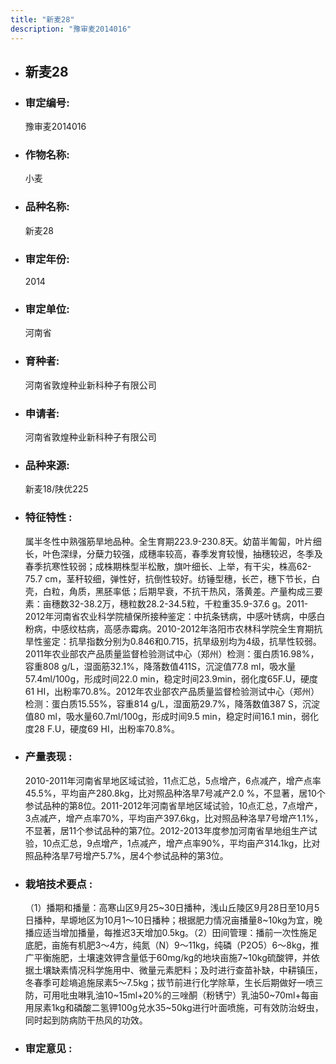 ```yaml
---
title: "新麦28"
description: "豫审麦2014016"
---
```

* ## 新麦28
* ###  审定编号:  
   豫审麦2014016

*  ### 作物名称:  
   小麦

*   ###  品种名称: 
    新麦28

*   ### 审定年份: 
    2014

*   ### 审定单位:  
    河南省

*   ### 育种者:  
    河南省敦煌种业新科种子有限公司

*   ### 申请者:  
    河南省敦煌种业新科种子有限公司

*   ### 品种来源:  
    新麦18/陕优225


*   ### 特征特性 : 
    属半冬性中熟强筋旱地品种。全生育期223.9-230.8天。幼苗半匍匐，叶片细长，叶色深绿，分蘖力较强，成穗率较高，春季发育较慢，抽穗较迟，冬季及春季抗寒性较弱；成株期株型半松散，旗叶细长、上举，有干尖，株高62-75.7 cm，茎秆较细，弹性好，抗倒性较好。纺锤型穗，长芒，穗下节长，白壳，白粒，角质，黑胚率低；后期早衰，不抗干热风，落黄差。产量构成三要素：亩穗数32-38.2万，穗粒数28.2-34.5粒，千粒重35.9-37.6 g。2011-2012年河南省农业科学院植保所接种鉴定：中抗条锈病，中感叶锈病，中感白粉病，中感纹枯病，高感赤霉病。2010-2012年洛阳市农林科学院全生育期抗旱性鉴定：抗旱指数分别为0.846和0.715，抗旱级别均为4级，抗旱性较弱。2011年农业部农产品质量监督检验测试中心（郑州）检测：蛋白质16.98%，容重808 g/L，湿面筋32.1%，降落数值411S，沉淀值77.8 ml，吸水量57.4ml/100g，形成时间22.0 min，稳定时间23.9min，弱化度65F.U，硬度61 HI，出粉率70.8%。2012年农业部农产品质量监督检验测试中心（郑州）检测：蛋白质15.55%，容重814 g/L，湿面筋29.7%，降落数值387 S，沉淀值80 ml，吸水量60.7ml/100g，形成时间9.5 min，稳定时间16.1 min，弱化度28 F.U，硬度69 HI，出粉率70.8%。


*   ### 产量表现 : 
    2010-2011年河南省旱地区域试验，11点汇总，5点增产，6点减产，增产点率45.5%，平均亩产280.8kg，比对照品种洛旱7号减产2.0 %，不显著，居10个参试品种的第8位。2011-2012年河南省旱地区域试验，10点汇总，7点增产，3点减产，增产点率70%，平均亩产397.6kg，比对照品种洛旱7号增产1.1%，不显著，居11个参试品种的第7位。2012-2013年度参加河南省旱地组生产试验，10点汇总，9点增产，1点减产，增产点率90%，平均亩产314.1kg，比对照品种洛旱7号增产5.7%，居4个参试品种的第3位。


*   ### 栽培技术要点 : 
    （1）播期和播量：高寒山区9月25~30日播种，浅山丘陵区9月28日至10月5日播种，旱塬地区为10月1～10日播种；根据肥力情况亩播量8~10kg为宜，晚播应适当增加播量，每推迟3天增加0.5kg。（2）田间管理：播前一次性施足底肥，亩施有机肥3～4方，纯氮（N）9～11kg，纯磷（P2O5）6～8kg，推广平衡施肥，土壤速效钾含量低于60mg/kg的地块亩施7~10kg硫酸钾，并依据土壤缺素情况科学施用中、微量元素肥料；及时进行查苗补缺，中耕镇压，冬春季可趁墒追施尿素5～7.5kg；拔节前进行化学除草，生长后期做好一喷三防，可用吡虫啉乳油10~15ml+20%的三唑酮（粉锈宁）乳油50~70ml+每亩用尿素1kg和磷酸二氢钾100g兑水35~50kg进行叶面喷施，可有效防治蚜虫，同时起到防病防干热风的功效。


*   ### 审定意见 : 
    
